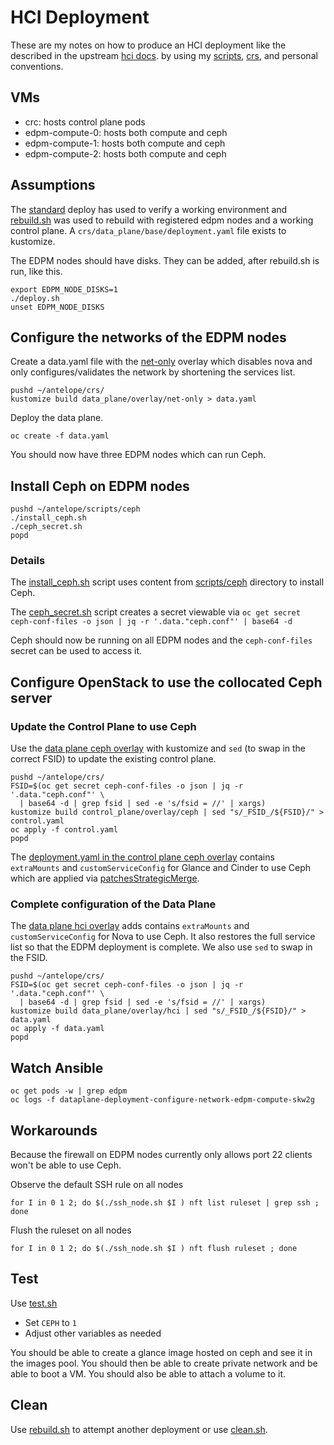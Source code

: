 # HCI Deployment

These are my notes on how to produce an HCI deployment like the
described in the upstream
[hci docs](https://github.com/openstack-k8s-operators/docs/blob/main/hci.md).
by using my [scripts](../scripts), [crs](../crs), and personal
conventions.

## VMs

- crc: hosts control plane pods
- edpm-compute-0: hosts both compute and ceph
- edpm-compute-1: hosts both compute and ceph
- edpm-compute-2: hosts both compute and ceph

## Assumptions

The [standard](standard.md) deploy has used to verify a working
environment and [rebuild.sh](../scripts/rebuild.sh) was used to
rebuild with registered edpm nodes and a working control plane.
A `crs/data_plane/base/deployment.yaml` file exists to kustomize.

The EDPM nodes should have disks. They can be added, after rebuild.sh
is run, like this.
```
export EDPM_NODE_DISKS=1
./deploy.sh
unset EDPM_NODE_DISKS
```

## Configure the networks of the EDPM nodes

Create a data.yaml file with the
[net-only](../crs/data_plane/overlay/net-only)
overlay which disables nova and only configures/validates the network
by shortening the services list.
```
pushd ~/antelope/crs/
kustomize build data_plane/overlay/net-only > data.yaml
```
Deploy the data plane.
```
oc create -f data.yaml
```
You should now have three EDPM nodes which can run Ceph.

## Install Ceph on EDPM nodes

```
pushd ~/antelope/scripts/ceph
./install_ceph.sh
./ceph_secret.sh
popd
```

### Details

The [install_ceph.sh](../scripts/ceph/install_ceph.sh)
script uses content from [scripts/ceph](../scripts/ceph/)
directory to install Ceph.

The [ceph_secret.sh](../scripts/ceph/ceph_secret.sh)
script creates a secret viewable via
`oc get secret ceph-conf-files -o json | jq -r '.data."ceph.conf"' | base64 -d`

Ceph should now be running on all EDPM nodes and the `ceph-conf-files`
secret can be used to access it.

## Configure OpenStack to use the collocated Ceph server

### Update the Control Plane to use Ceph

Use the [data plane ceph overlay](../crs/control_plane/overlay/ceph)
with kustomize and `sed` (to swap in the correct FSID) to update the
existing control plane.

```
pushd ~/antelope/crs/
FSID=$(oc get secret ceph-conf-files -o json | jq -r '.data."ceph.conf"' \
  | base64 -d | grep fsid | sed -e 's/fsid = //' | xargs)
kustomize build control_plane/overlay/ceph | sed "s/_FSID_/${FSID}/" > control.yaml
oc apply -f control.yaml
popd
```

The [deployment.yaml in the control plane ceph overlay](../crs/control_plane/overlay/ceph/deployment.yaml)
contains `extraMounts` and `customServiceConfig` for Glance and Cinder to use Ceph which are applied via
[patchesStrategicMerge](https://kubectl.docs.kubernetes.io/references/kustomize/builtins/#_patchesstrategicmerge_).

### Complete configuration of the Data Plane

The [data plane hci overlay](../crs/data_plane/overlay/hci) adds
contains `extraMounts` and `customServiceConfig` for Nova to use
Ceph. It also restores the full service list so that the EDPM
deployment is complete. We also use `sed` to swap in the FSID.

```
pushd ~/antelope/crs/
FSID=$(oc get secret ceph-conf-files -o json | jq -r '.data."ceph.conf"' \
  | base64 -d | grep fsid | sed -e 's/fsid = //' | xargs)
kustomize build data_plane/overlay/hci | sed "s/_FSID_/${FSID}/" > data.yaml
oc apply -f data.yaml
popd
```

## Watch Ansible

```
oc get pods -w | grep edpm
oc logs -f dataplane-deployment-configure-network-edpm-compute-skw2g
```

## Workarounds

Because the firewall on EDPM nodes currently only allows port 22
clients won't be able to use Ceph.

Observe the default SSH rule on all nodes
```
for I in 0 1 2; do $(./ssh_node.sh $I ) nft list ruleset | grep ssh ; done
```
Flush the ruleset on all nodes
```
for I in 0 1 2; do $(./ssh_node.sh $I ) nft flush ruleset ; done
```

## Test

Use [test.sh](../scripts/test.sh)

- Set `CEPH` to `1`
- Adjust other variables as needed

You should be able to create a glance image hosted on ceph and see it
in the images pool. You should then be able to create private network
and be able to boot a VM. You should also be able to attach a volume
to it.

## Clean

Use [rebuild.sh](../scripts/rebuild.sh) to attempt another deployment
or use [clean.sh](../scripts/clean.sh).

